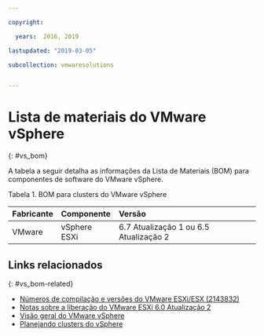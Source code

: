 ```yaml
---

copyright:

  years:  2016, 2019

lastupdated: "2019-03-05"

subcollection: vmwaresolutions


---
```


# Lista de materiais do VMware vSphere
{: #vs_bom}

A tabela a seguir detalha as informações da Lista de Materiais (BOM) para componentes de software do VMware vSphere.

Tabela 1. BOM para clusters do VMware vSphere

| Fabricante | Componente                       | Versão |
|:-------------|:--------------------------------|:--------|
| VMware       | vSphere ESXi                    | 6.7 Atualização 1 ou 6.5 Atualização 2 |

## Links relacionados
{: #vs_bom-related}

* [Números de compilação e versões do VMware ESXi/ESX (2143832)](https://kb.vmware.com/s/article/2143832)
* [Notas sobre a liberação do VMware ESXi 6.0 Atualização 2](https://docs.vmware.com/en/VMware-vSphere/6.0/rn/vsphere-esxi-60u2-release-notes.html)
* [Visão geral do VMware vSphere](/docs/services/vmwaresolutions/vsphere?topic=vmware-solutions-vs_vsphereclusteroverview)
* [Planejando clusters do vSphere](/docs/services/vmwaresolutions/vsphere?topic=vmware-solutions-vs_planning)
